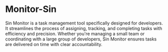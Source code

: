 # Monitor-Sin
Sin Monitor is a task management tool specifically designed for developers. It streamlines the process of assigning, tracking, and completing tasks with efficiency and precision. Whether you're managing a small team or coordinating with a large group of developers, Sin Monitor ensures tasks are delivered on time with clear accountability.
